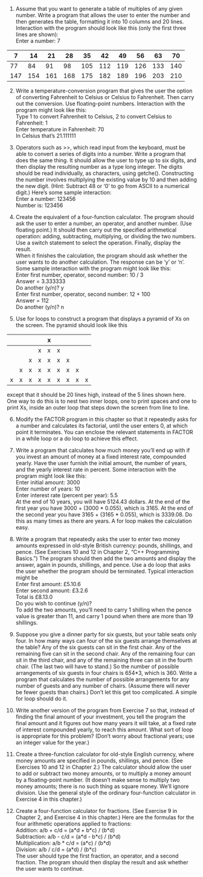 1. Assume that you want to generate a table of multiples of any given number. Write a program that allows the user to enter the number and then generates the table, formatting it
into 10 columns and 20 lines. Interaction with the program should look like this (only the
first three lines are shown):    
Enter a number: 7

|  7  |  14  |  21 |  28 |  35 | 42  | 49  | 56  | 63  | 70  |
|-----|------|-----|-----|-----|-----|-----|-----|-----|-----|
|  77 |  84  |  91 |  98 | 105 | 112 | 119 | 126 | 133 | 140 |
| 147 | 154  | 161 | 168 | 175 | 182 | 189 | 196 | 203 | 210 |

2. Write a temperature-conversion program that gives the user the option of converting
Fahrenheit to Celsius or Celsius to Fahrenheit. Then carry out the conversion. Use
floating-point numbers. Interaction with the program might look like this:    
Type 1 to convert Fahrenheit to Celsius, 2 to convert Celsius to Fahrenheit: 1    
Enter temperature in Fahrenheit: 70    
In Celsius that’s 21.111111    

3. Operators such as >>, which read input from the keyboard, must be able to convert a
series of digits into a number. Write a program that does the same thing. It should allow
the user to type up to six digits, and then display the resulting number as a type long
integer. The digits should be read individually, as characters, using getche().
Constructing the number involves multiplying the existing value by 10 and then adding
the new digit. (Hint: Subtract 48 or ‘0’ to go from ASCII to a numerical digit.)
Here’s some sample interaction:    
Enter a number: 123456    
Number is: 123456

4. Create the equivalent of a four-function calculator. The program should ask the user to
enter a number, an operator, and another number. (Use floating point.) It should then
carry out the specified arithmetical operation: adding, subtracting, multiplying, or dividing the two numbers. Use a switch statement to select the operation. Finally, display the
result.    
When it finishes the calculation, the program should ask whether the user wants to do
another calculation. The response can be ‘y’ or ‘n’. Some sample interaction with the
program might look like this:    
Enter first number, operator, second number: 10 / 3    
Answer = 3.333333    
Do another (y/n)? y    
Enter first number, operator, second number: 12 + 100    
Answer = 112    
Do another (y/n)? n    

5. Use for loops to construct a program that displays a pyramid of Xs on the screen. The
pyramid should look like this

|   |   |   |   | x |   |   |   |   |
|---|---|---|---|---|---|---|---|---|
|   |   |   | x | x | x |   |   |   |
|   |   | x | x | x | x | x |   |   |
|   | x | x | x | x | x | x | x |   |
| x | x | x | x | x | x | x | x | x |

except that it should be 20 lines high, instead of the 5 lines shown here. One way to do
this is to nest two inner loops, one to print spaces and one to print Xs, inside an outer
loop that steps down the screen from line to line.

6. Modify the FACTOR program in this chapter so that it repeatedly asks for a number and
calculates its factorial, until the user enters 0, at which point it terminates. You can
enclose the relevant statements in FACTOR in a while loop or a do loop to achieve this
effect.

7. Write a program that calculates how much money you’ll end up with if you invest an
amount of money at a fixed interest rate, compounded yearly. Have the user furnish the
initial amount, the number of years, and the yearly interest rate in percent. Some interaction with the program might look like this:    
Enter initial amount: 3000    
Enter number of years: 10    
Enter interest rate (percent per year): 5.5    
At the end of 10 years, you will have 5124.43 dollars.
At the end of the first year you have 3000 + (3000 * 0.055), which is 3165. At the end of
the second year you have 3165 + (3165 * 0.055), which is 3339.08. Do this as many
times as there are years. A for loop makes the calculation easy.

8. Write a program that repeatedly asks the user to enter two money amounts expressed in
old-style British currency: pounds, shillings, and pence. (See Exercises 10 and 12 in
Chapter 2, “C++ Programming Basics.”) The program should then add the two amounts
and display the answer, again in pounds, shillings, and pence. Use a do loop that asks the
user whether the program should be terminated. Typical interaction might be    
Enter first amount: £5.10.6    
Enter second amount: £3.2.6    
Total is £8.13.0    
Do you wish to continue (y/n)?    
To add the two amounts, you’ll need to carry 1 shilling when the pence value is greater than 11, and carry 1 pound when there are more than 19 shillings.

9. Suppose you give a dinner party for six guests, but your table seats only four. In how many ways can four of the six guests arrange themselves at the table? Any of the six guests can sit in the first chair. Any of the remaining five can sit in the second chair. Any of the remaining four can sit in the third chair, and any of the remaining three can sit in the fourth chair. (The last two will have to stand.) So the number of possible arrangements of six guests in four chairs is 6*5*4*3, which is 360. Write a program that calculates the number of possible arrangements for any number of guests and any number of chairs. (Assume there will never be fewer guests than chairs.) Don’t let this get too complicated. A simple for loop should do it.

10. Write another version of the program from Exercise 7 so that, instead of finding the final amount of your investment, you tell the program the final amount and it figures out how many years it will take, at a fixed rate of interest compounded yearly, to reach this amount. What sort of loop is appropriate for this problem? (Don’t worry about fractional years; use an integer value for the year.)

11. Create a three-function calculator for old-style English currency, where money amounts
are specified in pounds, shillings, and pence. (See Exercises 10 and 12 in Chapter 2.)
The calculator should allow the user to add or subtract two money amounts, or to multiply a money amount by a floating-point number. (It doesn’t make sense to multiply two
money amounts; there is no such thing as square money. We’ll ignore division. Use the
general style of the ordinary four-function calculator in Exercise 4 in this chapter.)

12. Create a four-function calculator for fractions. (See Exercise 9 in Chapter 2, and
Exercise 4 in this chapter.) Here are the formulas for the four arithmetic operations
applied to fractions:    
Addition: a/b + c/d = (a\*d + b\*c) / (b\*d)    
Subtraction: a/b - c/d = (a\*d - b\*c) / (b\*d)    
Multiplication: a/b * c/d = (a\*c) / (b\*d)    
Division: a/b / c/d = (a\*d) / (b\*c)    
The user should type the first fraction, an operator, and a second fraction. The program
should then display the result and ask whether the user wants to continue.
